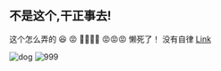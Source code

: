 ## 不是这个,干正事去!
这个怎么弄的 :laughing: :pout:
:eyes::brain::judge:
:pout::pout::pout:
懒死了！
没有自律
[Link](https://app.myzaker.com/article/625f7cf18e9f0962ba1cae9e) 

![dog](https://user-images.githubusercontent.com/104287668/164955304-5d4df74b-dc83-41c2-8330-1ab8be027e4f.jpg)
![999](https://user-images.githubusercontent.com/104287668/164956241-3a1bb6c1-9d93-4451-bbf5-b97967c8c6c4.jpg)


